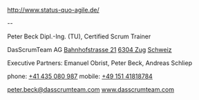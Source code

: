 <a href="http://www.status-quo-agile.de/" rel="noopener" class="external-link" target="_blank" style="color:#00e9ff;"><u>http://www.status-quo-agile.de/</u></a>


<span style="color:#000ff;">--</span> 

<span style="color:#000ff;">Peter Beck</span>
<span style="color:#000ff;">Dipl.-Ing. (TU), Certified Scrum Trainer</span>

<span style="color:#000ff;">DasScrumTeam AG</span>
<a href="x-apple-data-detectors://7" rel="noopener" class="external-link" target="_blank" style="color:#000ff;"><u>Bahnhofstrasse 21</u></a>
<a href="x-apple-data-detectors://7" rel="noopener" class="external-link" target="_blank" style="color:#000ff;"><u>6304 Zug</u></a>
<a href="x-apple-data-detectors://7" rel="noopener" class="external-link" target="_blank" style="color:#000ff;"><u>Schweiz</u></a>

<span style="color:#000ff;">Executive Partners: Emanuel Obrist, Peter Beck, Andreas Schliep</span>

<span style="color:#000ff;">phone:</span>  <a href="tel:+41%20435%20080%20987" rel="noopener" class="external-link" target="_blank" style="color:#dca0dff;"><u>+41 435 080 987</u></a>
<span style="color:#000ff;">mobile:</span> <a href="tel:+49%20151%2041818784" rel="noopener" class="external-link" target="_blank" style="color:#dca0dff;"><u>+49 151 41818784</u></a>

<a href="mailto:peter.beck@dasscrumteam.com" rel="noopener" class="external-link" target="_blank" style="color:#000ff;"><u>peter.beck@dasscrumteam.com</u></a>
<a href="http://www.dasscrumteam.com/" rel="noopener" class="external-link" target="_blank" style="color:#000ff;"><u>www.dasscrumteam.com</u></a>